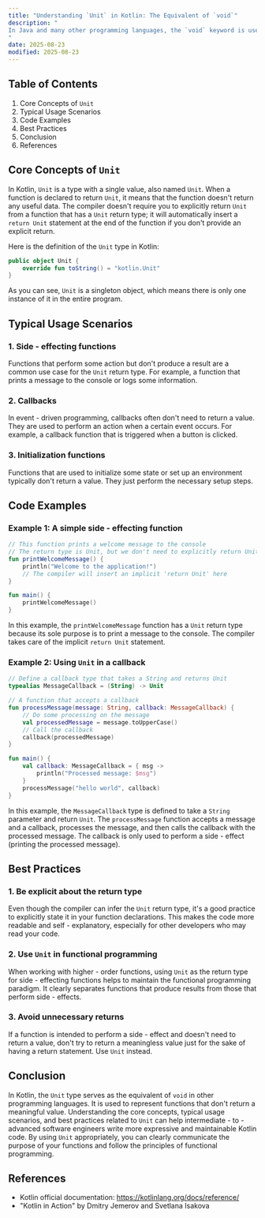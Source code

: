 ```yaml
---
title: "Understanding `Unit` in Kotlin: The Equivalent of `void`"
description: "
In Java and many other programming languages, the `void` keyword is used to indicate that a method does not return any value. Kotlin, being a modern and expressive language, doesn't have a `void` keyword. Instead, it uses the `Unit` type to represent the concept of a function that doesn't return a meaningful value. This blog post aims to delve into the core concepts, typical usage scenarios, and best practices related to the `Unit` type in Kotlin, which serves as the equivalent of `void` in other languages.
"
date: 2025-08-23
modified: 2025-08-23
---
```


## Table of Contents
1. Core Concepts of `Unit`
2. Typical Usage Scenarios
3. Code Examples
4. Best Practices
5. Conclusion
6. References

## Core Concepts of `Unit`
In Kotlin, `Unit` is a type with a single value, also named `Unit`. When a function is declared to return `Unit`, it means that the function doesn't return any useful data. The compiler doesn't require you to explicitly return `Unit` from a function that has a `Unit` return type; it will automatically insert a `return Unit` statement at the end of the function if you don't provide an explicit return.

Here is the definition of the `Unit` type in Kotlin:
```kotlin
public object Unit {
    override fun toString() = "kotlin.Unit"
}
```
As you can see, `Unit` is a singleton object, which means there is only one instance of it in the entire program.

## Typical Usage Scenarios

### 1. Side - effecting functions
Functions that perform some action but don't produce a result are a common use case for the `Unit` return type. For example, a function that prints a message to the console or logs some information.

### 2. Callbacks
In event - driven programming, callbacks often don't need to return a value. They are used to perform an action when a certain event occurs. For example, a callback function that is triggered when a button is clicked.

### 3. Initialization functions
Functions that are used to initialize some state or set up an environment typically don't return a value. They just perform the necessary setup steps.

## Code Examples

### Example 1: A simple side - effecting function
```kotlin
// This function prints a welcome message to the console
// The return type is Unit, but we don't need to explicitly return Unit
fun printWelcomeMessage() {
    println("Welcome to the application!")
    // The compiler will insert an implicit 'return Unit' here
}

fun main() {
    printWelcomeMessage()
}
```
In this example, the `printWelcomeMessage` function has a `Unit` return type because its sole purpose is to print a message to the console. The compiler takes care of the implicit `return Unit` statement.

### Example 2: Using `Unit` in a callback
```kotlin
// Define a callback type that takes a String and returns Unit
typealias MessageCallback = (String) -> Unit

// A function that accepts a callback
fun processMessage(message: String, callback: MessageCallback) {
    // Do some processing on the message
    val processedMessage = message.toUpperCase()
    // Call the callback
    callback(processedMessage)
}

fun main() {
    val callback: MessageCallback = { msg ->
        println("Processed message: $msg")
    }
    processMessage("hello world", callback)
}
```
In this example, the `MessageCallback` type is defined to take a `String` parameter and return `Unit`. The `processMessage` function accepts a message and a callback, processes the message, and then calls the callback with the processed message. The callback is only used to perform a side - effect (printing the processed message).

## Best Practices

### 1. Be explicit about the return type
Even though the compiler can infer the `Unit` return type, it's a good practice to explicitly state it in your function declarations. This makes the code more readable and self - explanatory, especially for other developers who may read your code.

### 2. Use `Unit` in functional programming
When working with higher - order functions, using `Unit` as the return type for side - effecting functions helps to maintain the functional programming paradigm. It clearly separates functions that produce results from those that perform side - effects.

### 3. Avoid unnecessary returns
If a function is intended to perform a side - effect and doesn't need to return a value, don't try to return a meaningless value just for the sake of having a return statement. Use `Unit` instead.

## Conclusion
In Kotlin, the `Unit` type serves as the equivalent of `void` in other programming languages. It is used to represent functions that don't return a meaningful value. Understanding the core concepts, typical usage scenarios, and best practices related to `Unit` can help intermediate - to - advanced software engineers write more expressive and maintainable Kotlin code. By using `Unit` appropriately, you can clearly communicate the purpose of your functions and follow the principles of functional programming.

## References
- Kotlin official documentation: https://kotlinlang.org/docs/reference/
- "Kotlin in Action" by Dmitry Jemerov and Svetlana Isakova